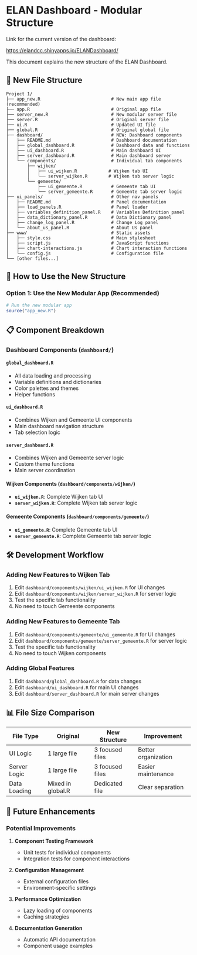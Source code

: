 # ELAN Dashboard - Modular Structure

Link for the current version of the dashboard:

https://elandcc.shinyapps.io/ELANDashboard/

This document explains the new structure of the ELAN Dashboard.

## 📁 New File Structure

```
Project 1/
├── app_new.R                           # New main app file (recommended)
├── app.R                               # Original app file
├── server_new.R                        # New modular server file
├── server.R                            # Original server file
├── ui.R                                # Updated UI file
├── global.R                            # Original global file
├── dashboard/                          # NEW: Dashboard components
│   ├── README.md                       # Dashboard documentation
│   ├── global_dashboard.R              # Dashboard data and functions
│   ├── ui_dashboard.R                  # Main dashboard UI
│   ├── server_dashboard.R              # Main dashboard server
│   └── components/                     # Individual tab components
│       ├── wijken/
│       │   ├── ui_wijken.R            # Wijken tab UI
│       │   └── server_wijken.R        # Wijken tab server logic
│       └── gemeente/
│           ├── ui_gemeente.R           # Gemeente tab UI
│           └── server_gemeente.R       # Gemeente tab server logic
├── ui_panels/                          # Other nav panels
│   ├── README.md                       # Panel documentation
│   ├── load_panels.R                   # Panel loader
│   ├── variables_definition_panel.R    # Variables Definition panel
│   ├── data_dictionary_panel.R         # Data Dictionary panel
│   ├── change_log_panel.R              # Change Log panel
│   └── about_us_panel.R                # About Us panel
├── www/                                # Static assets
│   ├── style.css                       # Main stylesheet
│   ├── script.js                       # JavaScript functions
│   ├── chart-interactions.js           # Chart interaction functions
│   └── config.js                       # Configuration file
└── [other files...]
```

## 🚀 How to Use the New Structure

### Option 1: Use the New Modular App (Recommended)
```r
# Run the new modular app
source("app_new.R")
```


## 📋 Component Breakdown

### Dashboard Components (`dashboard/`)

#### `global_dashboard.R`
- All data loading and processing
- Variable definitions and dictionaries
- Color palettes and themes
- Helper functions

#### `ui_dashboard.R`
- Combines Wijken and Gemeente UI components
- Main dashboard navigation structure
- Tab selection logic

#### `server_dashboard.R`
- Combines Wijken and Gemeente server logic
- Custom theme functions
- Main server coordination

#### Wijken Components (`dashboard/components/wijken/`)
- **`ui_wijken.R`**: Complete Wijken tab UI
- **`server_wijken.R`**: Complete Wijken tab server logic

#### Gemeente Components (`dashboard/components/gemeente/`)
- **`ui_gemeente.R`**: Complete Gemeente tab UI
- **`server_gemeente.R`**: Complete Gemeente tab server logic

## 🛠️ Development Workflow

### Adding New Features to Wijken Tab
1. Edit `dashboard/components/wijken/ui_wijken.R` for UI changes
2. Edit `dashboard/components/wijken/server_wijken.R` for server logic
3. Test the specific tab functionality
4. No need to touch Gemeente components

### Adding New Features to Gemeente Tab
1. Edit `dashboard/components/gemeente/ui_gemeente.R` for UI changes
2. Edit `dashboard/components/gemeente/server_gemeente.R` for server logic
3. Test the specific tab functionality
4. No need to touch Wijken components

### Adding Global Features
1. Edit `dashboard/global_dashboard.R` for data changes
2. Edit `dashboard/ui_dashboard.R` for main UI changes
3. Edit `dashboard/server_dashboard.R` for main server changes

## 📊 File Size Comparison

| File Type | Original | New Structure | Improvement |
|-----------|----------|---------------|-------------|
| UI Logic | 1 large file | 3 focused files | Better organization |
| Server Logic | 1 large file | 3 focused files | Easier maintenance |
| Data Loading | Mixed in global.R | Dedicated file | Clear separation |


## 🚀 Future Enhancements

### Potential Improvements

1. **Component Testing Framework**
   - Unit tests for individual components
   - Integration tests for component interactions

2. **Configuration Management**
   - External configuration files
   - Environment-specific settings

3. **Performance Optimization**
   - Lazy loading of components
   - Caching strategies

4. **Documentation Generation**
   - Automatic API documentation
   - Component usage examples


